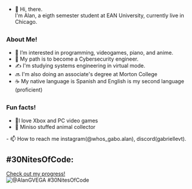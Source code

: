 - 👋 Hi, there. <br>
I'm Alan, a eigth semester student at EAN University, currently live in Chicago.

## <h3>About Me!</h3>
<ul>
	<li>👀 I’m interested in programming, videogames, piano, and anime.</li>
	<li>🌱 My path is to become a Cybersecurity engineer.</li>
	<li>✍️ I'm studying systems engineering in virtual mode.</li>
 	<li>🔜 I'm also doing an associate's degree at Morton College</li>
	<li>☕ My native language is Spanish and English is my second language (proficient)</li>

</ul>

## <h3>Fun facts!</h3>
<ul>
	<li>🌠I love Xbox and PC video games </li>
	<li>🐷 Miniso stuffed animal collector</li>
</ul>
- 📫 How to reach me instagram(@whos_gabo.alan), discord(gabriellevt).

## #30NitesOfCode:
  [Check out my progress!](https://www.codedex.io/@AlanGVEGA/30-nites-of-code)  
  ![@AlanGVEGA #30NitesOfCode](https://www.codedex.io/api/petStatus?user=AlanGVEGA)
<!---
AlanGVEGA/AlanGVEGA is a ✨ special ✨ repository because its `README.md` (this file) appears on your GitHub profile.
You can click the Preview link to take a look at your changes.
--->
